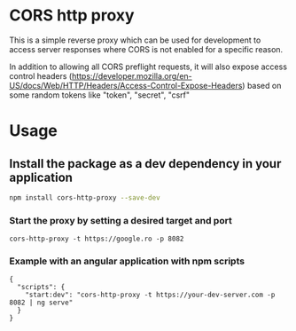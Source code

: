 # CORS http proxy

This is a simple reverse proxy which can be used for development to access server responses where CORS is not enabled for a specific reason.

In addition to allowing all CORS preflight requests, it will also expose access control headers (https://developer.mozilla.org/en-US/docs/Web/HTTP/Headers/Access-Control-Expose-Headers) based on some random
tokens like "token", "secret", "csrf"

# Usage

## Install the package as a dev dependency in your application

```bash
npm install cors-http-proxy --save-dev
```

### Start the proxy by setting a desired target and port

```
cors-http-proxy -t https://google.ro -p 8082
```

### Example with an angular application with npm scripts

```
{
  "scripts": {
    "start:dev": "cors-http-proxy -t https://your-dev-server.com -p 8082 | ng serve"
  }
}
```

